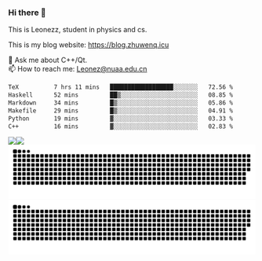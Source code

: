 ### Hi there 👋

<!--
**Leonezz/Leonezz** is a ✨ _special_ ✨ repository because its `README.md` (this file) appears on your GitHub profile.

Here are some ideas to get you started:

-->

This is Leonezz, student in physics and cs.

This is my blog website: https://blog.zhuwenq.icu

💬 Ask me about C++/Qt. \
📫 How to reach me: Leonez@nuaa.edu.cn

<!--START_SECTION:waka-->

```text
TeX          7 hrs 11 mins   ██████████████████░░░░░░░   72.56 %
Haskell      52 mins         ██▒░░░░░░░░░░░░░░░░░░░░░░   08.85 %
Markdown     34 mins         █▒░░░░░░░░░░░░░░░░░░░░░░░   05.86 %
Makefile     29 mins         █▒░░░░░░░░░░░░░░░░░░░░░░░   04.91 %
Python       19 mins         ▓░░░░░░░░░░░░░░░░░░░░░░░░   03.33 %
C++          16 mins         ▓░░░░░░░░░░░░░░░░░░░░░░░░   02.83 %
```

<!--END_SECTION:waka-->

<img align="left" src="https://github-readme-stats.vercel.app/api?username=Leonezz&count_private=true&show_icons=true&include_all_commits=true&theme=vue"/>
<img align="left" src="https://github-readme-stats.vercel.app/api/top-langs/?username=Leonezz&hide=TeX&layout=compact&theme=vue"/>

![GitHub Snake Light](https://raw.githubusercontent.com/Leonezz/Leonezz/output/github-contribution-grid-snake-light.svg#gh-light-mode-only)![GitHub Snake dark](https://raw.githubusercontent.com/Leonezz/Leonezz/output/github-contribution-grid-snake-dark.svg#gh-dark-mode-only)
